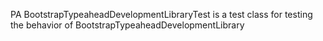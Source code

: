 PA BootstrapTypeaheadDevelopmentLibraryTest is a test class for testing the behavior of BootstrapTypeaheadDevelopmentLibrary